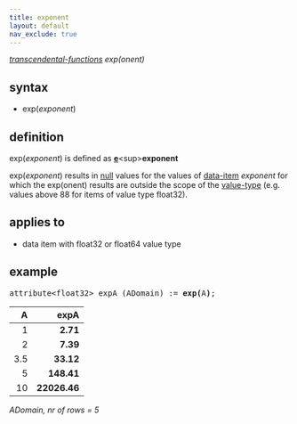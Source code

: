 ```yaml
---
title: exponent
layout: default
nav_exclude: true
---
```

*[transcendental-functions](transcendental-functions) exp(onent)*

## syntax

- exp(*exponent*)

## definition

exp(*exponent*) is defined as [**e**](https://en.wikipedia.org/wiki/E_(mathematical_constant))<sup>**exponent**</sup>

exp(*exponent*) results in [null](null) values for the values of [data-item](data-item) *exponent* for which the exp(onent) results are outside the scope of the [value-type](value-type) (e.g. values above 88 for items of value type float32).

## applies to

- data item with float32 or float64 value type

## example

<pre>
attribute&lt;float32&gt; expA (ADomain) := <B>exp(</B>A<B>)</B>;
</pre>

| A   | **expA**     |
|----:|-------------:|
| 1   | **2.71**     |
| 2   | **7.39**     |
| 3.5 | **33.12**    |
| 5   | **148.41**   |
| 10  | **22026.46** |

*ADomain, nr of rows = 5*